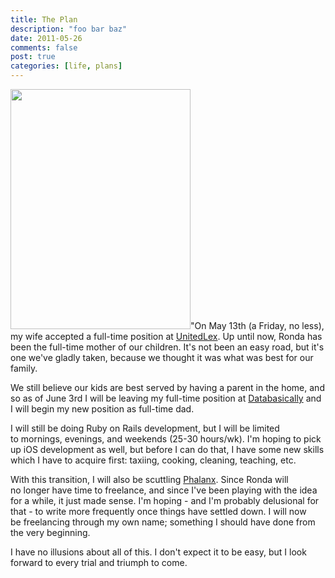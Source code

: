 ```yaml
--- 
title: The Plan
description: "foo bar baz"
date: 2011-05-26
comments: false
post: true
categories: [life, plans]
---
```


[<img src="//samuelmullen.com/images/adcacddc-ac33-48da-9d76-9606ebf92d96.jpg" height="384" width="288" class="img-right img-thumbnail">](http://cheezburger.com/View/3870747392)"On May 13th (a Friday, no less), my
wife accepted a full-time position at [UnitedLex](http://unitedlex.com). Up
until now, Ronda has been the full-time mother of our children. It's not been an
easy road, but it's one we've gladly taken, because we thought it was what was
best for our family.

We still believe our kids are best served by having a parent in the home, and so as of June 3rd I will be leaving my full-time position at [Databasically](http://databasically.com) and I will begin my new position as full-time dad.

I will still be doing Ruby on Rails development, but I will be limited to mornings, evenings, and weekends (25-30 hours/wk). I'm hoping to pick up iOS development as well, but before I can do that, I have some new skills which I have to acquire first: taxiing, cooking, cleaning, teaching, etc.

With this transition, I will also be scuttling [Phalanx](http://phalanxit.com). Since Ronda will no longer have time to freelance, and since I've been playing with the idea for a while, it just made sense. I'm hoping - and I'm probably delusional for that - to write more frequently once things have settled down. I will now be freelancing through my own name; something I should have done from the very beginning.

I have no illusions about all of this. I don't expect it to be easy, but I look forward to every trial and triumph to come.
